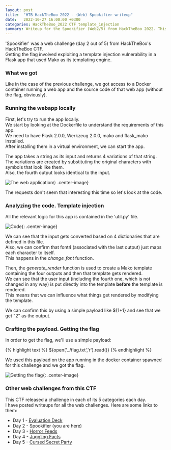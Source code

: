 ```yaml
---
layout: post
title:  "HTB HackTheBoo 2022 - (Web) Spookifier writeup"
date:   2022-10-27 16:00:00 +0300
categories: HackTheBoo_2022 CTF template_injection
summary: Writeup for the Spookifier (Web2/5) from HackTheBoo 2022. This challenge involved exploiting a template injection vulnerability in a Flask application that used Mako as its templating engine.
---
```



'Spookifier' was a web challenge (day 2 out of 5) from HackTheBox's HackTheBoo CTF.  
Getting the flag involved exploiting a template injection vulnerability in a Flask app that used Mako as its templating engine.

### What we got

Like in the case of the previous challenge, we got access to a Docker container running a web app and the source code of that web app (without the flag, obviously).

### Running the webapp locally 

First, let's try to run the app locally.  
We start by looking at the Dockerfile to understand the requirements of this app.  
We need to have Flask 2.0.0, Werkzeug 2.0.0, mako and flask_mako installed.  
After installing them in a virtual environment, we can start the app.

The app takes a string as its input and returns 4 variations of that string.  
The variations are created by substituting the original characters with symbols that look like them.  
Also, the fourth output looks identical to the input.

![The web application]({{site.baseurl}}/assets/img/HackTheBoo_2022/spookifier/webapp.png){: .center-image}

The requests don't seem that interesting this time so let's look at the code.

### Analyzing the code. Template injection

All the relevant logic for this app is contained in the 'util.py' file.  

![Code]({{site.baseurl}}/assets/img/HackTheBoo_2022/spookifier/code.png){: .center-image}

We can see that the input gets converted based on 4 dictionaries that are defined in this file.  
Also, we can confirm that font4 (associated with the last output) just maps each character to itself.  
This happens in the *change_font* function.  

Then, the *generate_render* function is used to create a Mako template containing the four outputs and then that template gets rendered.  
We can see that the user input (including the fourth one, which is not changed in any way) is put directly into the template **before** the template is rendered.  
This means that we can influence what things get rendered by modifying the template.  

We can confirm this by using a simple payload like ${1+1} and see that we get "2" as the output.

### Crafting the payload. Getting the flag

In order to get the flag, we'll use a simple payload: 

{% highlight text %}
 ${open('../flag.txt','r').read()}
{% endhighlight %}

We used this payload on the app running in the docker container spawned for this challenge and we got the flag.

![Getting the flag]({{site.baseurl}}/assets/img/HackTheBoo_2022/spookifier/flag.png){: .center-image}

### Other web challenges from this CTF

This CTF released a challenge in each of its 5 categories each day.  
I have posted writeups for all the web challenges. Here are some links to them:
- Day 1 - [Evaluation Deck](/HTB-HackTheBoo-2022-Web1-Evaluation-Deck)
- Day 2 - Spookifier (you are here)
- Day 3 - [Horror Feeds](/HTB-HackTheBoo-2022-Web3-Horror-Feeds)
- Day 4 - [Juggling Facts](/HTB-HackTheBoo-2022-Web4-Juggling-Facts)
- Day 5 - [Cursed Secret Party](/HTB-HackTheBoo-2022-Web5-Cursed-Secret-Party)